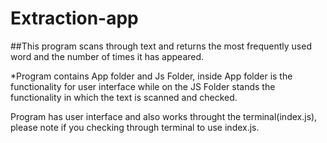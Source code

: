# Extraction-app

##This program scans through text and returns the most frequently used word and the number of times it has appeared.

*Program contains App folder and Js Folder, inside App folder is the functionality for user interface while on the JS Folder 
stands the functionality in which the text is scanned and checked.

Program has user interface and also works throught the terminal(index.js), please note if you checking through terminal to use index.js.
